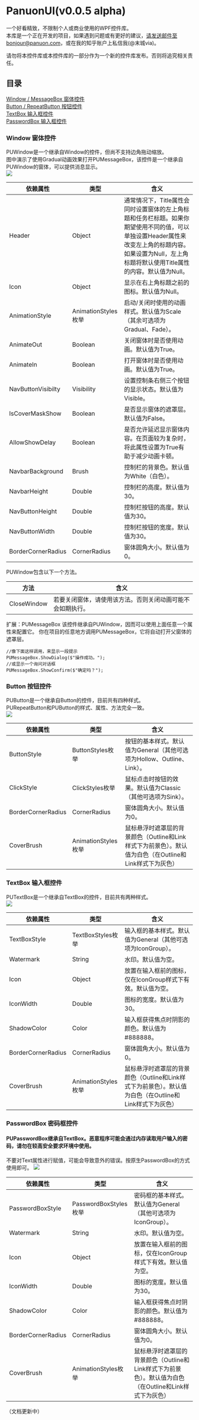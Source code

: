 # PanuonUI(v0.0.5 alpha)
一个好看精致，不限制个人或商业使用的WPF控件库。<br/>
本库是一个正在开发的项目，如果遇到问题或有更好的建议，请发送邮件至bonjour@panuon.com，或在我的知乎账户上私信我(@末城via)。<br/>

请勿将本控件库或本控件库的一部分作为一个新的控件库发布。否则将追究相关责任。
## 目录
[Window / MessageBox 窗体控件](#window-窗体控件)<br/>
[Button / RepeatButton 按钮控件](#button-按钮控件)<br/>
[TextBox 输入框控件](#textbox-输入框控件)<br/>
[PasswordBox 输入框控件](#passwordbox-密码框控件)<br/>

### Window 窗体控件
PUWindow是一个继承自Window的控件，但尚不支持边角拖动缩放。<br/>
图中演示了使用Gradual动画效果打开PUMessageBox，该控件是一个继承自PUWindow的窗体，可以提供消息显示。<br/>
![](https://github-1252047526.cos.ap-chengdu.myqcloud.com/window201810191402.gif)<br/>

| 依赖属性  | 类型 | 含义 |
| --- | --- | ---|
| Header | Object | 通常情况下，Title属性会同时设置窗体的左上角标题和任务栏标题。如果你期望使用不同的值，可以单独设置Header属性来改变左上角的标题内容。如果设置为Null，左上角标题将默认使用Title属性的内容。默认值为Null。  |
| Icon | Object | 显示在右上角标题之前的图标。默认值为Null。  |
| AnimationStyle | AnimationStyles枚举 | 启动/关闭时使用的动画样式。默认值为Scale（其余可选项为Gradual、Fade）。  |
| AnimateOut | Boolean | 关闭窗体时是否使用动画。默认值为True。  |
| AnimateIn | Boolean | 打开窗体时是否使用动画。默认值为True。  |
| NavButtonVisibilty | Visibility | 设置控制条右侧三个按钮的显示状态。默认值为Visible。  |
| IsCoverMaskShow | Boolean | 是否显示窗体的遮罩层。默认值为False。  |
| AllowShowDelay  | Boolean | 是否允许延迟显示窗体内容。在页面较为复杂时，将此属性设置为True有助于减少动画卡顿。  |
| NavbarBackground | Brush | 控制栏的背景色。默认值为White（白色）。  |
| NavbarHeight | Double | 控制栏的高度。默认值为30。  |
| NavButtonHeight | Double | 控制栏按钮的高度。默认值为30。  |
| NavButtonWidth | Double | 控制栏按钮的宽度。默认值为30。  |
| BorderCornerRadius | CornerRadius | 窗体圆角大小。默认值为0。  |


PUWindow包含以下一个方法。<br/>

| 方法 | 含义 |
| ----- | ----- |
| CloseWindow | 若要关闭窗体，请使用该方法。否则关闭动画可能不会如期执行。 |

扩展：PUMessageBox
该控件继承自PUWindow，因而可以使用上面任意一个属性来配置它。
你在项目的任意地方调用PUMessageBox，它将自动打开父窗体的遮罩层。
```
//像下面这样调用，来显示一段提示
PUMessageBox.ShowDialog($"操作成功。");
//或显示一个询问对话框
PUMessageBox.ShowConfirm($"确定吗？");
```

### Button 按钮控件
PUButton是一个继承自Button的控件，目前共有四种样式。<br/>
PURepeatButton和PUButton的样式、属性、方法完全一致。<br/>
![](https://github-1252047526.cos.ap-chengdu.myqcloud.com/buttons.gif)<br/>


| 依赖属性  | 类型 | 含义 |
| --- | --- | ---|
| ButtonStyle | ButtonStyles枚举 | 按钮的基本样式。默认值为General（其他可选项为Hollow、Outline、Link）。  |
| ClickStyle | ClickStyles枚举 | 鼠标点击时按钮的效果。默认值为Classic（其他可选项为Sink）。  |
| BorderCornerRadius | CornerRadius | 窗体圆角大小。默认值为0。  |
| CoverBrush | AnimationStyles枚举 | 鼠标悬浮时遮罩层的背景颜色（Outline和Link样式下为前景色）。默认值为白色（在Outline和Link样式下为灰色）  |


### TextBox 输入框控件
PUTextBox是一个继承自TextBox的控件，目前共有两种样式。<br/>
![](https://github-1252047526.cos.ap-chengdu.myqcloud.com/textbox201810191448.gif)<br/>

| 依赖属性  | 类型 | 含义 |
| --- | --- | ---|
| TextBoxStyle | TextBoxStyles枚举 | 输入框的基本样式。默认值为General（其他可选项为IconGroup）。  |
| Watermark | String | 水印。默认值为空。  |
| Icon | Object | 放置在输入框前的图标，仅在IconGroup样式下有效。默认值为空。  |
| IconWidth | Double | 图标的宽度。默认值为30。  |
| ShadowColor | Color | 输入框获得焦点时阴影的颜色。默认值为#888888。  |
| BorderCornerRadius | CornerRadius | 窗体圆角大小。默认值为0。  |
| CoverBrush | AnimationStyles枚举 | 鼠标悬浮时遮罩层的背景颜色（Outline和Link样式下为前景色）。默认值为白色（在Outline和Link样式下为灰色）  |

### PasswordBox 密码框控件
#### PUPasswordBox继承自TextBox。恶意程序可能会通过内存读取用户输入的密码，请勿在较高安全要求环境中使用。<br/>
不要对Text属性进行赋值，可能会导致意外的错误。按原生PasswordBox的方式使用即可。
![](https://github-1252047526.cos.ap-chengdu.myqcloud.com/passwordbox201810191449.gif)<br/>

| 依赖属性  | 类型 | 含义 |
| --- | --- | ---|
| PasswordBoxStyle | PasswordBoxStyles枚举 | 密码框的基本样式。默认值为General（其他可选项为IconGroup）。  |
| Watermark | String | 水印。默认值为空。  |
| Icon | Object | 放置在输入框前的图标，仅在IconGroup样式下有效。默认值为空。  |
| IconWidth | Double | 图标的宽度。默认值为30。  |
| ShadowColor | Color | 输入框获得焦点时阴影的颜色。默认值为#888888。  |
| BorderCornerRadius | CornerRadius | 窗体圆角大小。默认值为0。  |
| CoverBrush | AnimationStyles枚举 | 鼠标悬浮时遮罩层的背景颜色（Outline和Link样式下为前景色）。默认值为白色（在Outline和Link样式下为灰色）  |

（文档更新中）
